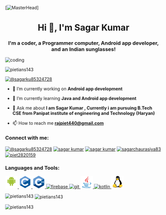 

[![MasterHead](https://1.bp.blogspot.com/-7A4WynwLsMw/XbBpCXG8fHI/AAAAAAAAMt4/uOa1bpLskYgrwGbllhSu2SDj_Mig8SXJQCLcBGAsYHQ/s1600/2000_600px.gif)]
 
<h1 align="center">Hi 👋, I'm Sagar Kumar</h1>
<h3 align="center">I'm a coder, a Programmer computer, Android app developer, and an Indian sunglasses!</h3>
<img align="rignt" alt="coding" width="400" src="https://t4.ftcdn.net/jpg/03/13/40/45/360_F_313404541_e9YZ3pht6oEEkMXuhxTboqXA2B2ShNnC.jpg">

<p align="left"> <img src="https://komarev.com/ghpvc/?username=pietians143&label=Profile%20views&color=0e75b6&style=flat" alt="pietians143" /> </p>

<p align="left"> <a href="https://twitter.com/@sagarku85324728" target="blank"><img src="https://img.shields.io/twitter/follow/@sagarku85324728?logo=twitter&style=for-the-badge" alt="@sagarku85324728" /></a> </p>

- 🔭 I’m currently working on **Android app development**

- 🌱 I’m currently learning **Java and Android app development**

- 💬 Ask me about **I am Sagar Kumar , Currently i am pursuing B.Tech CSE from Panipat institute of engineering and Technology (Haryan)**

- 📫 How to reach me **rajpiet440@gmail.com**

<h3 align="left">Connect with me:</h3>
<p align="left">
<a href="https://twitter.com/@sagarku85324728" target="blank"><img align="center" src="https://raw.githubusercontent.com/rahuldkjain/github-profile-readme-generator/master/src/images/icons/Social/twitter.svg" alt="@sagarku85324728" height="30" width="40" /></a>
<a href="https://linkedin.com/in/sagar kumar" target="blank"><img align="center" src="https://raw.githubusercontent.com/rahuldkjain/github-profile-readme-generator/master/src/images/icons/Social/linked-in-alt.svg" alt="sagar kumar" height="30" width="40" /></a>
<a href="https://fb.com/sagar kumar" target="blank"><img align="center" src="https://raw.githubusercontent.com/rahuldkjain/github-profile-readme-generator/master/src/images/icons/Social/facebook.svg" alt="sagar kumar" height="30" width="40" /></a>
<a href="https://instagram.com/sagarchaurasiya83" target="blank"><img align="center" src="https://raw.githubusercontent.com/rahuldkjain/github-profile-readme-generator/master/src/images/icons/Social/instagram.svg" alt="sagarchaurasiya83" height="30" width="40" /></a>
<a href="https://www.codechef.com/users/piet2820159" target="blank"><img align="center" src="https://cdn.jsdelivr.net/npm/simple-icons@3.1.0/icons/codechef.svg" alt="piet2820159" height="30" width="40" /></a>
</p>

<h3 align="left">Languages and Tools:</h3>
<p align="left"> <a href="https://developer.android.com" target="_blank" rel="noreferrer"> <img src="https://raw.githubusercontent.com/devicons/devicon/master/icons/android/android-original-wordmark.svg" alt="android" width="40" height="40"/> </a> <a href="https://www.cprogramming.com/" target="_blank" rel="noreferrer"> <img src="https://raw.githubusercontent.com/devicons/devicon/master/icons/c/c-original.svg" alt="c" width="40" height="40"/> </a> <a href="https://www.w3schools.com/cpp/" target="_blank" rel="noreferrer"> <img src="https://raw.githubusercontent.com/devicons/devicon/master/icons/cplusplus/cplusplus-original.svg" alt="cplusplus" width="40" height="40"/> </a> <a href="https://firebase.google.com/" target="_blank" rel="noreferrer"> <img src="https://www.vectorlogo.zone/logos/firebase/firebase-icon.svg" alt="firebase" width="40" height="40"/> </a> <a href="https://git-scm.com/" target="_blank" rel="noreferrer"> <img src="https://www.vectorlogo.zone/logos/git-scm/git-scm-icon.svg" alt="git" width="40" height="40"/> </a> <a href="https://www.java.com" target="_blank" rel="noreferrer"> <img src="https://raw.githubusercontent.com/devicons/devicon/master/icons/java/java-original.svg" alt="java" width="40" height="40"/> </a> <a href="https://kotlinlang.org" target="_blank" rel="noreferrer"> <img src="https://www.vectorlogo.zone/logos/kotlinlang/kotlinlang-icon.svg" alt="kotlin" width="40" height="40"/> </a> <a href="https://www.linux.org/" target="_blank" rel="noreferrer"> <img src="https://raw.githubusercontent.com/devicons/devicon/master/icons/linux/linux-original.svg" alt="linux" width="40" height="40"/> </a> </p>

<p><img align="left" src="https://github-readme-stats.vercel.app/api/top-langs?username=pietians143&show_icons=true&locale=en&layout=compact" alt="pietians143" /></p>

<p>&nbsp;<img align="center" src="https://github-readme-stats.vercel.app/api?username=pietians143&show_icons=true&locale=en" alt="pietians143" /></p>

<p><img align="center" src="https://github-readme-streak-stats.herokuapp.com/?user=pietians143&" alt="pietians143" /></p>

